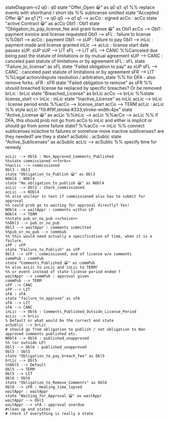 stateDiagram-v2
    q0 : q0
    state "Offer_Open 😀" as q0
    q1: q1
    %% replace events with shorthand / short ids
    %% sublicense omitted
    state "Accepted Offer 😀" as q1
    [*] --> q0
    q0 --> q1
    q1 --> acCo : signed
    acCo : acCo
    state "active Contract 😀" as acCo
    Obl1 : Obl1
    state "Obligation_to_pay_license_fee and grant license 😀" as Obl1
    acCo --> Obl1 : payment invoice and license requested
    Obl1 --> sFL : failure to license
    %%Obl1 --> acCo : payment
    Obl1 --> sUP : failure to pay
    Obl1 --> inLic : payment made and license granted
    inLic --> acLic : license start date passes
    sUP: sUP
    sUP --> LIT
    sFL --> LIT
    sFL --> CANC
    %%Canceled due being past the statute of limitations or by mutual agreement
    sUP --> CANC : canceled past statute of limitations or by agreement
    sFL : sFL
    state "Failure_to_license" as sFL
    state "Failed obligation to pay" as sUP
    sFL --> CANC : canceled past statute of limitations or by agreement
    sFR --> LIT
    %%Legal action/dispute resolution / arbitration_state
    %% for DFA - also remove forks.
    sFR : sFR
    state "Failed obligation to remove" as sFR
    %% should breached license be replaced by specific breaches? Or be removed
    brLic : brLic
    state "Breached_License" as brLic
    acCo --> brLic
    %%state license_start <<fork>>
    inLic : inLic
    state "Inactive_License" as inLic
    acLic --> inLic : license period ends
    %%acCo --> license_start
    acCo --> TERM
    acLic : acLic
    %% style acLic "fill:#f9f,stroke:#333,stroke-width:4px"
    state "Active_License 😀" as acLic
    %%inLic --> acLic
    %%acCo --> acLic
    %% if DFA, this should prob not go from acCo to inLic and either is implicit or should go from some failure state?
    %%acCo --> inLic
    %% connect sublicenses in/active to failures or somehow move inactive sublicenses? are they needed? are they a state?
    acSublic : acSublic
    state "Active_Sublicenses" as acSublic
    acLic --> acSublic
    %% specify time for remedy
    
    acLic --> Obl6 : Non_Approved_Comments_Published
    %%state commissioned <<fork>>
    %%acLic --> commissioned
    Obl3 : Obl3
    state "Obligation_to_Publish 😀" as Obl3
    NObl4 : NObl4
    state "No_obligation_to_publish 😀" as NObl4
    acLic --> Obl3 : check_commissioned
    acLic --> NObl4
    %% also unclear in text if commissioned also has to submit for approval
    %% could prob go to waiting for approval directly? Yes!
    NObl4 --> waitAppr : comments within LP
    NObl4 --> TERM
    %%state pub_or_no_pub <<choice>>
    %%Obl3 --> pub_or_no_pub
    Obl3 --> waitAppr : comments submitted
    %%pub_or_no_pub --> commSub
    %% this would need actually a specification of time, when it is a failure.
    sFP : sFP
    state "Failure_to_Publish" as sFP
    Obl3 --> sFP : commissioned, end of license w/o comments
    commPub : commPub
    state "Comments_Published 😀" as commPub
    %% also acLic to inLic and inLic to TERM?
    %% or event instead of state license period ended ?
    waitAppr --> commPub : approval given
    commPub --> TERM
    sFP --> CANC
    sFP --> LIT
    sFA : sFA
    state "failure_to_approve" as sFA
    sFA --> LIT
    sFA --> CANC
    inLic --> Obl6 : Comments_Published_Outside_License_Period
    acLic --> brLic
    % Default or what would be the correct end state
    acSublic --> brLic
    # should go from obligation to publish / not obligation to Non approved comments published etc.
    NObl4 --> Obl6 : published_unapproved
    %% (or outside LP)
    Obl3 --> Obl6 : published_unapproved
    Obl5 : Obl5
    state "Obligation_to_pay_breach_fee" as Obl5
    brLic --> Obl5
    %%Obl5 --> Default
    Obl5 --> TERM
    Obl5 --> LIT
    Obl6 : Obl6
    state "Obligation_to_Remove_Comments" as Obl6
    Obl6 --> sFR : Healing_time_lapsed
    waitAppr : waitAppr
    state "Waiting_for_Approval 😀" as waitAppr
    waitAppr --> Obl3
    waitAppr --> sFA : approval overdue
    #clean up end states
    # check if everything is really a state

